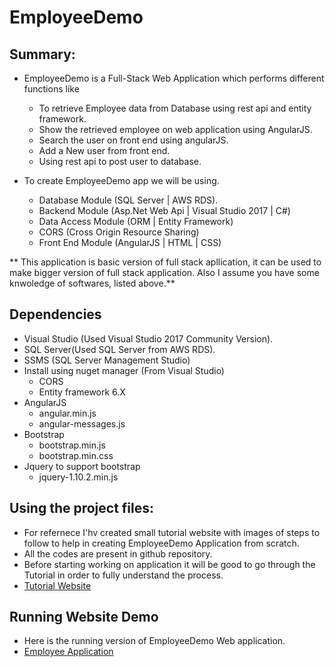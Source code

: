 # EmployeeDemo


## Summary:

* EmployeeDemo is a Full-Stack Web Application which performs different functions like
	*   To retrieve Employee data from Database using rest api and entity framework.
	*   Show the retrieved employee on web application using AngularJS.
	*   Search the user on front end using angularJS.
	*   Add a New user from front end.
	*   Using rest api to post user to database.

* To create EmployeeDemo app we will be using.  
	* 	Database Module (SQL Server | AWS RDS).
	* 	Backend Module (Asp.Net Web Api | Visual Studio 2017 | C#)
	* 	Data Access Module (ORM | Entity Framework)
	* 	CORS (Cross Origin Resource Sharing)
	* 	Front End Module (AngularJS | HTML | CSS)

** This application is basic version of full stack apllication, it can be used to make bigger version of full stack application. Also I assume you have some knwoledge of softwares, listed above.**

## Dependencies

* Visual Studio (Used Visual Studio 2017 Community Version).
* SQL Server(Used SQL Server from AWS RDS).
* SSMS (SQL Server Management Studio)
* Install using nuget manager (From Visual Studio)
	* CORS
	* Entity framework 6.X
* AngularJS
	* angular.min.js
	* angular-messages.js
* Bootstrap	
	* bootstrap.min.js
	* bootstrap.min.css  
* Jquery to support bootstrap
	* jquery-1.10.2.min.js

## Using the project files:

* For refernece I'hv created small tutorial website with images of steps to follow to help in creating EmployeeDemo Application from scratch.
* All the codes are present in github repository.
* Before starting working on application it will be good to go through the Tutorial in order to fully understand the process.
* [Tutorial Website](http://nikhilsehgal.us-west-2.elasticbeanstalk.com/EmployeeDemoFrontEnd/Tutorial.html)


## Running Website Demo

* Here is the running version of EmployeeDemo Web application.
* [Employee Application](http://nikhilsehgal.us-west-2.elasticbeanstalk.com/EmployeeDemoFrontEnd/Employee.html) 

